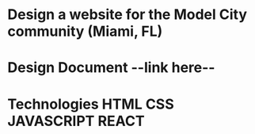 # Design a website for the Model City community (Miami, FL) 

# Design Document --link here--

# Technologies HTML CSS JAVASCRIPT REACT
